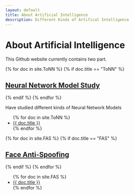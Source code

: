 ```yaml
---
layout: default
title: About Artificial Intelligence
description: Different Kinds of Artifical Intelligence
---
```


# About Artificial Intelligence

This Github website currently contains two part.

{% for doc in site.ToNN %}
  {% if doc.title == "ToNN" %}
    <h2><a href="{{ doc.url | relative_url }}">Neural Network Model Study</a></h2>
  {% endif %}
{% endfor %}

Have studied different kinds of Neural Network Models

<ul>
  {% for doc in site.ToNN %}
    <li>
      <a href="{{ doc.url | relative_url }}">{{ doc.title }}</a>
    </li>
  {% endfor %}
</ul>

{% for doc in site.FAS %}
  {% if doc.title == "FAS" %}
    <h2><a href="{{ doc.url | relative_url }}">Face Anti-Spoofing</a></h2>
  {% endif %}
{% endfor %}

<ul>
  {% for doc in site.FAS %}
    <li>
      <a href="{{ doc.url | relative_url }}">{{ doc.title }}</a>
    </li>
  {% endfor %}
</ul>
